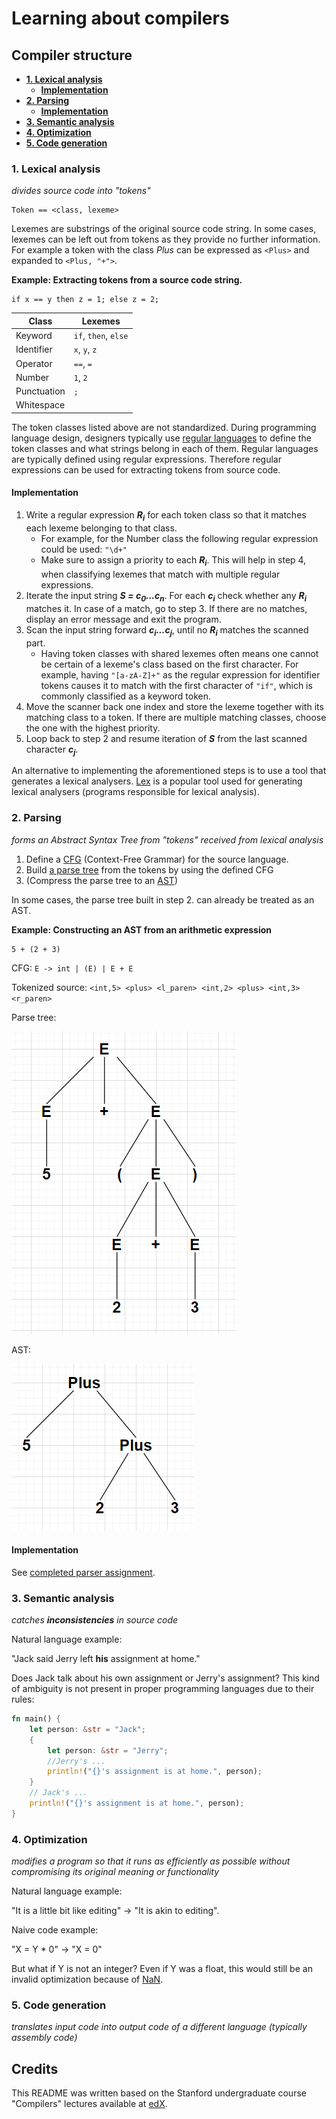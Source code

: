 # Learning about compilers <!-- omit in toc -->

## Compiler structure <!-- omit in toc -->

- [**1. Lexical analysis**](#1-lexical-analysis)
  - [**Implementation**](#implementation)
- [**2. Parsing**](#2-parsing)
  - [**Implementation**](#implementation-1)
- [**3. Semantic analysis**](#3-semantic-analysis)
- [**4. Optimization**](#4-optimization)
- [**5. Code generation**](#5-code-generation)

### **1. Lexical analysis**

*divides source code into "tokens"*

```
Token == <class, lexeme>
```

Lexemes are substrings of the original source code string. In some cases, lexemes can be left out from tokens as they provide no further information. For example a token with the class *Plus* can be expressed as `<Plus>` and expanded to `<Plus, "+">`.

**Example: Extracting tokens from a source code string.**

```
if x == y then z = 1; else z = 2;
```

| Class       | Lexemes              |
|-------------| ---------------------|
| Keyword     | `if`, `then`, `else` |
| Identifier  | `x`, `y`, `z`        |
| Operator    | `==`, `=`            |
| Number      | `1`, `2`             |
| Punctuation | `;`                  |
| Whitespace  | ` `                  |

The token classes listed above are not standardized. During programming language design, designers typically use [regular languages](https://en.wikipedia.org/wiki/Regular_language) to define the token classes and what strings belong in each of them. Regular languages are typically defined using regular expressions. Therefore regular expressions can be used for extracting tokens from source code.

#### **Implementation**

1. Write a regular expression ***R<sub>i</sub>*** for each token class so that it matches each lexeme belonging to that class.
   - For example, for the Number class the following regular expression could be used: `"\d+"`
   - Make sure to assign a priority to each ***R<sub>i<sub>***. This will help in step 4, when classifying lexemes that match with multiple regular expressions.
2. Iterate the input string ***S = c<sub>0</sub>...c<sub>n</sub>***. For each ***c<sub>i</sub>*** check whether any ***R<sub>i</sub>*** matches it. In case of a match, go to step 3. If there are no matches, display an error message and exit the program.   
3. Scan the input string forward ***c<sub>i</sub>...c<sub>j</sub>***, until no ***R<sub>i</sub>*** matches the scanned part.
   - Having token classes with shared lexemes often means one cannot be certain of a lexeme's class based on the first character. For example, having `"[a-zA-Z]+"` as the regular expression for identifier tokens causes it to match with the first character of `"if"`, which is commonly classified as a keyword token.
4. Move the scanner back one index and store the lexeme together with its matching class to a token. If there are multiple matching classes, choose the one with the highest priority.
5. Loop back to step 2 and resume iteration of ***S*** from the last scanned character ***c<sub>j</sub>***.

An alternative to implementing the aforementioned steps is to use a tool that generates a lexical analysers. [Lex](https://en.wikipedia.org/wiki/Lex_(software)) is a popular tool used for generating lexical analysers (programs responsible for lexical analysis).

### **2. Parsing**

*forms an Abstract Syntax Tree from "tokens" received from lexical analysis*

1. Define a [CFG](https://en.wikipedia.org/wiki/Context-free_grammar) (Context-Free Grammar) for the source language.
2. Build [a parse tree](https://en.wikipedia.org/wiki/Parse_tree) from the tokens by using the defined CFG
3. (Compress the parse tree to an [AST](https://en.wikipedia.org/wiki/Abstract_syntax_tree))

In some cases, the parse tree built in step 2. can already be treated as an AST.

**Example: Constructing an AST from an arithmetic expression**

```
5 + (2 + 3)
```

CFG: `E -> int | (E) | E + E`

Tokenized source: `<int,5> <plus> <l_paren> <int,2> <plus> <int,3> <r_paren>`

Parse tree:

![parse-tree](./imgs/parse_tree.PNG)

AST:

![abstact-syntax-tree](./imgs/ast.PNG)

#### **Implementation**

See [completed parser assignment](cool-compiler/shared/parser/).

### **3. Semantic analysis**

*catches **inconsistencies** in source code*

Natural language example:

"Jack said Jerry left **his** assignment at home."

Does Jack talk about his own assignment or Jerry's assignment? This kind of ambiguity is not present in proper programming languages due to their rules:

```rust
fn main() {
    let person: &str = "Jack";
    {
        let person: &str = "Jerry";
        //Jerry's ...
        println!("{}'s assignment is at home.", person);
    }
    // Jack's ...
    println!("{}'s assignment is at home.", person);
}
```

### **4. Optimization**

*modifies a program so that it runs as efficiently as possible without compromising its original meaning or functionality*

Natural language example:

"It is a little bit like editing" -> "It is akin to editing".

Naive code example:

"X = Y * 0" -> "X = 0"

But what if Y is not an integer? Even if Y was a float, this would still be an invalid optimization because of [NaN](https://stackoverflow.com/questions/30242196/is-floating-point-multiplication-by-zero-guaranteed-to-produce-zero).

### **5. Code generation**

*translates input code into output code of a different language (typically assembly code)*

## Credits <!-- omit in toc -->

This README was written based on the Stanford undergraduate course "Compilers" lectures available at [edX](https://www.edx.org/course/compilers).